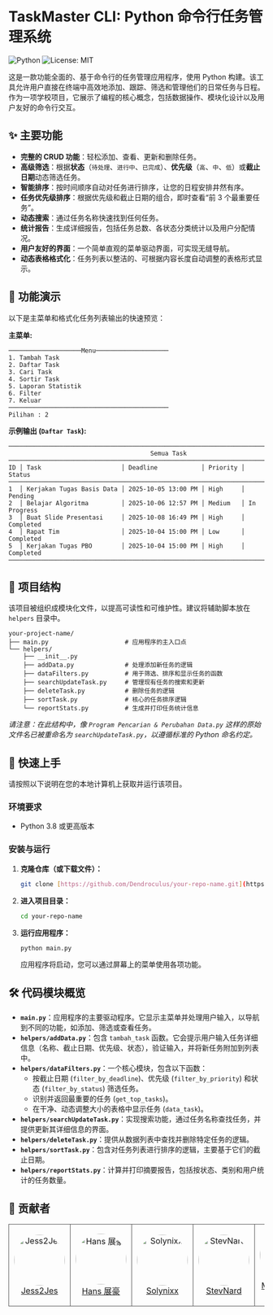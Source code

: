 # TaskMaster CLI: Python 命令行任务管理系统

![Python](https://img.shields.io/badge/python-3.x-blue.svg)
![License: MIT](https://img.shields.io/badge/License-MIT-green.svg)

这是一款功能全面的、基于命令行的任务管理应用程序，使用 Python 构建。该工具允许用户直接在终端中高效地添加、跟踪、筛选和管理他们的日常任务与日程。作为一项学校项目，它展示了编程的核心概念，包括数据操作、模块化设计以及用户友好的命令行交互。

## ✨ 主要功能

-   **完整的 CRUD 功能**：轻松添加、查看、更新和删除任务。
-   **高级筛选**：根据**状态**（`待处理`、`进行中`、`已完成`）、**优先级**（`高`、`中`、`低`）或**截止日期**动态筛选任务。
-   **智能排序**：按时间顺序自动对任务进行排序，让您的日程安排井然有序。
-   **任务优先级排序**：根据优先级和截止日期的组合，即时查看“前 3 个最重要任务”。
-   **动态搜索**：通过任务名称快速找到任何任务。
-   **统计报告**：生成详细报告，包括任务总数、各状态分类统计以及用户分配情况。
-   **用户友好的界面**：一个简单直观的菜单驱动界面，可实现无缝导航。
-   **动态表格格式化**：任务列表以整洁的、可根据内容长度自动调整的表格形式显示。

## 📸 功能演示

以下是主菜单和格式化任务列表输出的快速预览：

**主菜单:**
```
────────────────────Menu────────────────────
1. Tambah Task
2. Daftar Task
3. Cari Task
4. Sortir Task
5. Laporan Statistik
6. Filter
7. Keluar
────────────────────────────────────────────
Pilihan : 2
```

**示例输出 (`Daftar Task`):**
```
──────────────────────────────────────────────────────────────────────────────────────────
                                       Semua Task
──────────────────────────────────────────────────────────────────────────────────────────
ID │ Task                      │ Deadline            │ Priority │ Status
──────────────────────────────────────────────────────────────────────────────────────────
1  │ Kerjakan Tugas Basis Data │ 2025-10-05 13:00 PM │ High     │ Pending
2  │ Belajar Algoritma         │ 2025-10-06 12:57 PM │ Medium   │ In Progress
3  │ Buat Slide Presentasi     │ 2025-10-08 16:49 PM │ High     │ Completed
4  │ Rapat Tim                 │ 2025-10-04 15:00 PM │ Low      │ Completed
5  │ Kerjakan Tugas PBO        │ 2025-10-04 15:00 PM │ High     │ Completed
──────────────────────────────────────────────────────────────────────────────────────────
```

## 📂 项目结构

该项目被组织成模块化文件，以提高可读性和可维护性。建议将辅助脚本放在 `helpers` 目录中。

```
your-project-name/
├── main.py                     # 应用程序的主入口点
└── helpers/
    ├── __init__.py
    ├── addData.py              # 处理添加新任务的逻辑
    ├── dataFilters.py          # 用于筛选、排序和显示任务的函数
    ├── searchUpdateTask.py     # 管理现有任务的搜索和更新
    ├── deleteTask.py           # 删除任务的逻辑
    ├── sortTask.py             # 核心的任务排序逻辑
    └── reportStats.py          # 生成并打印任务统计信息
```
*请注意：在此结构中，像 `Program Pencarian & Perubahan Data.py` 这样的原始文件名已被重命名为 `searchUpdateTask.py`，以遵循标准的 Python 命名约定。*

## 🚀 快速上手

请按照以下说明在您的本地计算机上获取并运行该项目。

### 环境要求

-   Python 3.8 或更高版本

### 安装与运行

1.  **克隆仓库（或下载文件）：**
    ```sh
    git clone [https://github.com/Dendroculus/your-repo-name.git](https://github.com/Dendroculus/your-repo-name.git)
    ```
2.  **进入项目目录：**
    ```sh
    cd your-repo-name
    ```
3.  **运行应用程序：**
    ```sh
    python main.py
    ```
    应用程序将启动，您可以通过屏幕上的菜单使用各项功能。

## 🛠️ 代码模块概览

-   **`main.py`**：应用程序的主要驱动程序。它显示主菜单并处理用户输入，以导航到不同的功能，如添加、筛选或查看任务。
-   **`helpers/addData.py`**：包含 `tambah_task` 函数。它会提示用户输入任务详细信息（名称、截止日期、优先级、状态），验证输入，并将新任务附加到列表中。
-   **`helpers/dataFilters.py`**：一个核心模块，包含以下函数：
    -   按截止日期 (`filter_by_deadline`)、优先级 (`filter_by_priority`) 和状态 (`filter_by_status`) 筛选任务。
    -   识别并返回最重要的任务 (`get_top_tasks`)。
    -   在干净、动态调整大小的表格中显示任务 (`data_task`)。
-   **`helpers/searchUpdateTask.py`**：实现搜索功能，通过任务名称查找任务，并提供更新其详细信息的界面。
-   **`helpers/deleteTask.py`**：提供从数据列表中查找并删除特定任务的逻辑。
-   **`helpers/sortTask.py`**：包含对任务列表进行排序的逻辑，主要基于它们的截止日期。
-   **`helpers/reportStats.py`**：计算并打印摘要报告，包括按状态、类别和用户统计的任务数量。

## 👤 贡献者

<table border="0" cellspacing="10" cellpadding="5">
  <tr>
    <td align="center" style="border: 1px solid #555; padding: 10px;">
      <a href="https://github.com/Jess2Jes">
        <img src="https://github.com/Jess2Jes.png" width="100" height="100" alt="Jess2Jes" style="border-radius: 50%;"/>
      </a>
      <br/>
      <a href="https://github.com/Jess2Jes">Jess2Jes</a>
    </td>
    <td align="center" style="border: 1px solid #555; padding: 10px;">
      <a href="https://github.com/Dendroculus">
        <img src="https://github.com/Dendroculus.png" width="100" height="100" alt="Hans 展豪" style="border-radius: 50%;"/>
      </a>
      <br/>
      <a href="https://github.com/Dendroculus">Hans 展豪</a>
    </td>
    <td align="center" style="border: 1px solid #555; padding: 10px;">
      <a href="https://github.com/Solynixx">
        <img src="https://github.com/Solynixx.png" width="100" height="100" alt="Solynixx" style="border-radius: 50%;"/>
      </a>
      <br/>
      <a href="https://github.com/Solynixx">Solynixx</a>
    </td>
    <td align="center" style="border: 1px solid #555; padding: 10px;">
      <a href="https://github.com/StevNard">
        <img src="https://github.com/StevNard.png" width="100" height="100" alt="StevNard" style="border-radius: 50%;"/>
      </a>
      <br/>
      <a href="https://github.com/StevNard">StevNard</a>
    </td>
    <td align="center" style="border: 1px solid #555; padding: 10px;">
      <a href="https://github.com/Milkdrinker-creator">
        <img src="https://github.com/Milkdrinker-creator.png" width="100" height="100" alt="Milkdrinker-creator" style="border-radius: 50%;"/>
      </a>
      <br/>
      <a href="https://github.com/Milkdrinker-creator">Milkdrinker-creator</a>
    </td>
        <td align="center" style="border: 1px solid #555; padding: 10px;">
      <a href="https://github.com/Azelezasl">
        <img src="https://github.com/Azelezasl.png" width="100" height="100" alt="Azelezasl" style="border-radius: 50%;"/>
      </a>
      <br/>
      <a href="https://github.com/Azelezasl">Azelezasl</a>
    </td>
    
  </tr>
</table>
